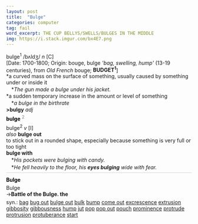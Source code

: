 ```yaml
---
layout: post
title:  "Bulge"
categories: computer
tag: fail
word_excerpt: THE CUP BELLYS/SWELLS/BULGES IN THE MIDDLE
img: https://i.stack.imgur.com/bx4E7.png
---
```

<DIV style="MARGIN: 0px 0px 5px">bulge<SUP>1</SUP> /bʌldʒ/ <I>n</I> [C] <BR>[Date: 1700-1800; Origin: bouge, bulge <I>'bag, swelling, hump'</I> (13-19 centuries), from <I>Old French</I> bouge; <B>BUDGET<SUP>1</SUP></B>]<BR>*a curved mass on the surface of something, usually caused by something under or inside it<BR>　*<I>The gun made a bulge under his jacket.</I><BR>*a sudden temporary increase in the amount or level of something<BR>　*<I>a bulge in the birthrate</I><BR><B>&gt;bulgy</B> <I>adj</I></DIV>
<DIV style="COLOR: #808080; MARGIN: 0px 0px 5px; LINE-HEIGHT: normal"><SPAN style="FONT-SIZE: 10.5pt; COLOR: #000000; LINE-HEIGHT: normal"><B>bulge</B></SPAN> <SUP style="FONT-SIZE: 83%; LINE-HEIGHT: normal">2</SUP> </DIV>
<DIV style="MARGIN: 0px 0px 5px">bulge<SUP>2</SUP> <I>v</I> [I] <BR><I>also</I> <B>bulge out</B> <BR>to stick out in a rounded shape, especially because something is very full or too tight<BR><B>bulge with</B><BR>　*<I>His pockets were bulging with candy.</I><BR>　*<I>He fell heavily to the floor, his <B>eyes bulging</B> wide with fear.</I></DIV>
<DIV style="BORDER-TOP: #c7d4dc 1px solid; PADDING-BOTTOM: 0px; PADDING-TOP: 5px; PADDING-LEFT: 0px; PADDING-RIGHT: 0px"></DIV>
<DIV style="MARGIN: 5px 0px">
<DIV style="WIDTH: 100%">
<DIV style="FLOAT: left; LINE-HEIGHT: normal"></DIV>
<DIV style="WIDTH: 100%; OVERFLOW-X: hidden">
<DIV style="COLOR: #808080; MARGIN: 0px 0px 5px; LINE-HEIGHT: normal"><SPAN style="FONT-SIZE: 10.5pt; COLOR: #000000; LINE-HEIGHT: normal"><B>Bulge</B></SPAN> </DIV>
<DIV style="MARGIN: 0px 0px 5px">Bulge<BR>→<B>Battle of the Bulge. the</B></DIV>
<DIV style="MARGIN: 0px 0px 5px">
<DIV style="MARGIN: 4px 0px">syn.: <A href="{{ site.baseurl }}/bag"><U>bag</U></A> <A href="{{ site.baseurl }}/bug%20out"><U>bug out</U></A> <A href="{{ site.baseurl }}/bulge%20out"><U>bulge out</U></A> <A href="{{ site.baseurl }}/bulk"><U>bulk</U></A> <A href="{{ site.baseurl }}/bump"><U>bump</U></A> <A href="{{ site.baseurl }}/come%20out"><U>come out</U></A> <A href="{{ site.baseurl }}/excrescence"><U>excrescence</U></A> <A href="{{ site.baseurl }}/extrusion"><U>extrusion</U></A> <A href="{{ site.baseurl }}/gibbosity"><U>gibbosity</U></A> <A href="{{ site.baseurl }}/gibbousness"><U>gibbousness</U></A> <A href="{{ site.baseurl }}/hump"><U>hump</U></A> <A href="{{ site.baseurl }}/jut"><U>jut</U></A> <A href="{{ site.baseurl }}/pop"><U>pop</U></A> <A href="{{ site.baseurl }}/pop%20out"><U>pop out</U></A> <A href="{{ site.baseurl }}/pouch"><U>pouch</U></A> <A href="{{ site.baseurl }}/prominence"><U>prominence</U></A> <A href="{{ site.baseurl }}/protrude"><U>protrude</U></A> <A href="{{ site.baseurl }}/protrusion"><U>protrusion</U></A> <A href="{{ site.baseurl }}/protuberance"><U>protuberance</U></A> <A href="{{ site.baseurl }}/start"><U>start</U></A></DIV></DIV>

